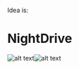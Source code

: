 Idea is:
# NightDrive 
<p align="center">

  ![alt text](https://media1.tenor.com/images/c7221e8c540690fa8beb617f4e5ff999/tenor.gif?itemid=12636128)![alt text](https://i.pinimg.com/originals/e1/70/f4/e170f49b85996b4f87c0eef4a8309e66.gif)

</p>
